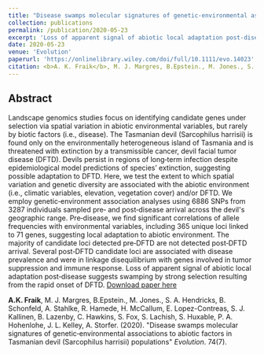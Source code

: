 ```yaml
---
title: "Disease swamps molecular signatures of genetic‐environmental associations to abiotic factors in Tasmanian devil (Sarcophilus harrisii) populations"
collection: publications
permalink: /publication/2020-05-23
excerpt: 'Loss of apparent signal of abiotic local adaptation post‐disease suggests swamping by strong selection resulting from the rapid onset of Devil Facial Tumor Disease (DFTD) in Tasmanian devil populations.'
date: 2020-05-23
venue: 'Evolution'
paperurl: 'https://onlinelibrary.wiley.com/doi/full/10.1111/evo.14023'
citation: <b>A. K. Fraik</b>, M. J. Margres, B.Epstein., M. Jones., S. A. Hendricks, B. Schonfeld, A. Stahlke, R. Hamede, H. McCallum, E. Lopez-Contreas, S. J. Kallinen, B. Lazenby, C. Hawkins, S. Fox, S. Lachish, S. Huxable, P. A. Hohenlohe, J. L. Kelley, A. Storfer. Disease swamps molecular signatures of genetic-environmental associations to abiotic factors in Tasmanian devil (Sarcophilus harrisii) populations. <i>Evolution</i>. (2020). 
---
```


## Abstract
Landscape genomics studies focus on identifying candidate genes under selection via spatial variation in abiotic environmental variables, but rarely by biotic factors (i.e., disease). The Tasmanian devil (Sarcophilus harrisii) is found only on the environmentally heterogeneous island of Tasmania and is threatened with extinction by a transmissible cancer, devil facial tumor disease (DFTD). Devils persist in regions of long‐term infection despite epidemiological model predictions of species’ extinction, suggesting possible adaptation to DFTD. Here, we test the extent to which spatial variation and genetic diversity are associated with the abiotic environment (i.e., climatic variables, elevation, vegetation cover) and/or DFTD. We employ genetic‐environment association analyses using 6886 SNPs from 3287 individuals sampled pre‐ and post‐disease arrival across the devil's geographic range. Pre‐disease, we find significant correlations of allele frequencies with environmental variables, including 365 unique loci linked to 71 genes, suggesting local adaptation to abiotic environment. The majority of candidate loci detected pre‐DFTD are not detected post‐DFTD arrival. Several post‐DFTD candidate loci are associated with disease prevalence and were in linkage disequilibrium with genes involved in tumor suppression and immune response. Loss of apparent signal of abiotic local adaptation post‐disease suggests swamping by strong selection resulting from the rapid onset of DFTD.
[Download paper here](https://onlinelibrary.wiley.com/doi/abs/10.1111/evo.14023)

<b>A.K. Fraik</b>, M. J. Margres, B.Epstein., M. Jones., S. A. Hendricks, B. Schonfeld, A. Stahlke, R. Hamede, H. McCallum, E. Lopez-Contreas, S. J. Kallinen, B. Lazenby, C. Hawkins, S. Fox, S. Lachish, S. Huxable, P. A. Hohenlohe, J. L. Kelley, A. Storfer. (2020). "Disease swamps molecular signatures of genetic‐environmental associations to abiotic factors in Tasmanian devil (Sarcophilus harrisii) populations" <i>Evolution</i>. 74(7).
